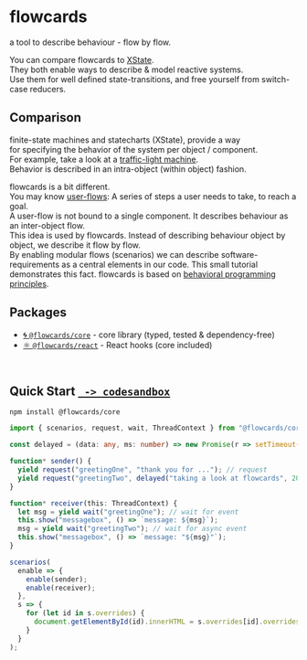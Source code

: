 # flowcards

a tool to describe behaviour - flow by flow.

You can compare flowcards to [XState](https://github.com/davidkpiano/xstate).<br/>
They both enable ways to describe & model reactive systems.<br/>
Use them for well defined state-transitions, and free yourself from switch-case reducers.<br/>

## Comparison

finite-state machines and statecharts (XState), provide a way<br/>
for specifying the behavior of the system per object / component.<br/>
For example, take a look at a [traffic-light machine](https://github.com/davidkpiano/xstate#finite-state-machines).<br>
Behavior is described in an intra-object (within object) fashion.

flowcards is a bit different.<br/>
You may know [user-flows](https://miro.medium.com/max/1548/1*JGL_2ffE9foLaDbjp5g92g.png): A series of steps a user needs to take, to reach a goal.<br/>
A user-flow is not bound to a single component. It describes behaviour as an inter-object flow.<br/> 
This idea is used by flowcards. Instead of describing behaviour object by object, we describe it flow by flow.<br/>
By enabling modular flows (scenarios) we can describe software-requirements as a central elements in our code.
This small tutorial demonstrates this fact.
flowcards is based on [behavioral programming principles](http://www.wisdom.weizmann.ac.il/~bprogram/more.html).


## Packages

- [🌀 `@flowcards/core`](https://github.com/ThomasDeutsch/flowcards/tree/master/packages/core) - core library (typed, tested & dependency-free)
- [⚛️ `@flowcards/react`](https://github.com/ThomasDeutsch/flowcards/tree/master/packages/react) - React hooks (core included)
<br/>

## Quick Start [` -> codesandbox`](https://codesandbox.io/s/hello-flowcards-dk9yl)

```
npm install @flowcards/core
```

```ts
import { scenarios, request, wait, ThreadContext } from "@flowcards/core";

const delayed = (data: any, ms: number) => new Promise(r => setTimeout(() => r(data), ms));

function* sender() {
  yield request("greetingOne", "thank you for ..."); // request
  yield request("greetingTwo", delayed("taking a look at flowcards", 2000)); // async request
}

function* receiver(this: ThreadContext) {
  let msg = yield wait("greetingOne"); // wait for event
  this.show("messagebox", () => `message: ${msg}`);
  msg = yield wait("greetingTwo"); // wait for async event
  this.show("messagebox", () => `message: "${msg}"`);
}

scenarios(
  enable => {
    enable(sender);
    enable(receiver);
  },
  s => {
    for (let id in s.overrides) {
      document.getElementById(id).innerHTML = s.overrides[id].overrides[0];
    }
  }
);
```
